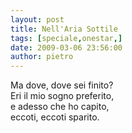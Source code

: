 ```yaml
---
layout: post
title: Nell'Aria Sottile
tags: [speciale,onestar,]
date: 2009-03-06 23:56:00
author: pietro
---
```

Ma dove, dove sei finito?<br/>Eri il mio sogno preferito,<br/>e adesso che ho capito,<br/>eccoti, eccoti sparito.
